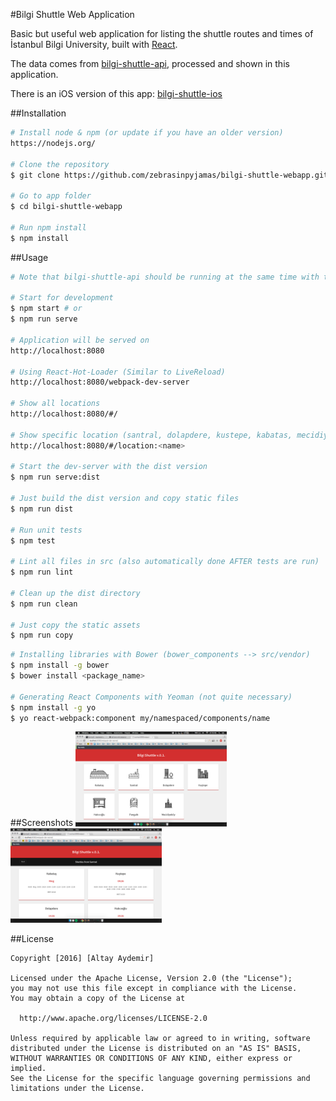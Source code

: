 #Bilgi Shuttle Web Application

Basic but useful web application for listing the shuttle routes and times of İstanbul Bilgi University, built with [React](https://facebook.github.io/react/).

The data comes from [bilgi-shuttle-api](https://github.com/mdegis/bilgi-shuttle/), processed and shown in this application.

There is an iOS version of this app: [bilgi-shuttle-ios](https://github.com/zebrasinpyjamas/bilgi-shuttle-ios)

##Installation
```bash
# Install node & npm (or update if you have an older version)
https://nodejs.org/

# Clone the repository
$ git clone https://github.com/zebrasinpyjamas/bilgi-shuttle-webapp.git

# Go to app folder
$ cd bilgi-shuttle-webapp

# Run npm install
$ npm install
```

##Usage
```bash
# Note that bilgi-shuttle-api should be running at the same time with this app to get shuttle data.

# Start for development
$ npm start # or
$ npm run serve

# Application will be served on 
http://localhost:8080

# Using React-Hot-Loader (Similar to LiveReload)
http://localhost:8080/webpack-dev-server

# Show all locations
http://localhost:8080/#/

# Show specific location (santral, dolapdere, kustepe, kabatas, mecidiyekoy, halicioglu, pangalti)
http://localhost:8080/#/location:<name>

# Start the dev-server with the dist version
$ npm run serve:dist

# Just build the dist version and copy static files
$ npm run dist

# Run unit tests
$ npm test

# Lint all files in src (also automatically done AFTER tests are run)
$ npm run lint

# Clean up the dist directory
$ npm run clean

# Just copy the static assets
$ npm run copy
```

```bash
# Installing libraries with Bower (bower_components --> src/vendor)
$ npm install -g bower
$ bower install <package_name>

# Generating React Components with Yeoman (not quite necessary)
$ npm install -g yo
$ yo react-webpack:component my/namespaced/components/name
```

##Screenshots
<img src="src/images/bs_web_01.png" width="48%">
<img src="src/images/bs_web_02.png" width="48%">


##License

	Copyright [2016] [Altay Aydemir]

    Licensed under the Apache License, Version 2.0 (the "License");
    you may not use this file except in compliance with the License.
    You may obtain a copy of the License at

      http://www.apache.org/licenses/LICENSE-2.0

    Unless required by applicable law or agreed to in writing, software
    distributed under the License is distributed on an "AS IS" BASIS,
    WITHOUT WARRANTIES OR CONDITIONS OF ANY KIND, either express or implied.
    See the License for the specific language governing permissions and
    limitations under the License.